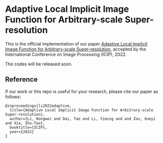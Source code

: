 # Adaptive Local Implicit Image Function for Arbitrary-scale Super-resolution
This is the official implementation of our paper [Adaptive Local Implicit Image Function for Arbitrary-scale Super-resolution](), accepted by the International Conference on Image Processing (ICIP), 2022. 

The codes will be released soon.



## Reference
If our work or this repo is useful for your research, please cite our paper as follows:
```
@inproceedings{li2022adaptive,
  title={Adaptive Local Implicit Image Function for Arbitrary-scale Super-resolution},
  author={Li, Hongwei and Dai, Tao and Li, Yiming and and Zou, Xueyi and Xia, Shu-Tao},
  booktitle={ICIP},
  year={2022}
}
```
